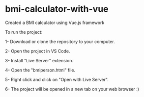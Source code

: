 # bmi-calculator-with-vue
Created a BMI calculator using Vue.js framework

To run the project:

1- Download or clone the repository to your computer.

2- Open the project in VS Code.

3- Install "Live Server" extension.

4- Open the "bmiperson.html" file.

5- Right click and click on "Open with Live Server".

6- The project will be opened in a new tab on your web browser :)
